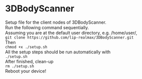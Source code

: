 # 3DBodyScanner
Setup file for the client nodes of 3DBodyScanner.<br>
Run the following command sequentially.<br>
Assuming you are at the default user directory, e.g. /home/user/,<br>
`git clone https://github.com/lip-realmax/3DBodyScanner.git`
<br>Then<br>
`chmod +x ./setup.sh`
<br>All the setup steps should be run automatically with<br>
`./setup.sh`
<br>After finished, clean-up<br>
`rm ./setup.sh`
<br>Reboot your device!

